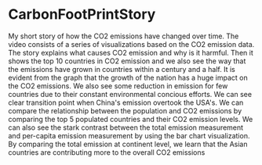 # CarbonFootPrintStory
 
 My short story of how the CO2 emissions have changed over time. The video consists of a series of visualizations based on the CO2 emission data. The story explains what causes CO2 emission and why is it harmful. Then it shows the top 10 countries in CO2 emission and we also see the way that the emissions have grown in countries within a century and a half. It is evident from the graph that the growth of the nation has a huge impact on the CO2 emissions. We also see some reduction in emission for few countries due to their constant environmental concious efforts. We can see clear transition point when China's emission overtook the USA's. We can compare the relationship between the population and CO2 emissions by comparing the top 5 populated countries and their CO2 emission levels. We can also see the stark contrast between the total emission measurement and per-capita emission measurement by using the bar chart visualization. By comparing the total emission at continent level, we learn that the Asian countries are contributing more to the overall CO2 emissions
